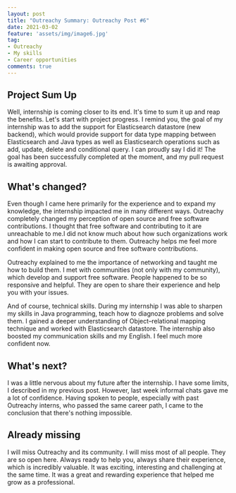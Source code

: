 ```yaml
---
layout: post
title: "Outreachy Summary: Outreachy Post #6"
date: 2021-03-02
feature: 'assets/img/image6.jpg'
tag:
- Outreachy
- My skills
- Career opportunities 
comments: true
---
```



## Project Sum Up

Well, internship is coming closer to its end. It's time to sum it up and reap the benefits. Let's start with project progress.
I remind you, the goal of my internship was to add the support for Elasticsearch datastore (new backend),
which would provide support for data type mapping between Elasticsearch and Java types as well as Elasticsearch operations
such as add, update, delete and conditional query. I can proudly say I did it! The goal has been successfully completed
at the moment, and my pull request is awaiting approval.


## What's changed?

Even though I came here primarily for the experience and to expand my knowledge, the internship impacted me in many different ways.
Outreachy completely changed my perception of open source and free software contributions. I thought that free software and 
contributing to it are unreachable to me.I did not know much about how such organizations work and how I can start 
to contribute to them. Outreachy helps me feel more confident in making open source and free software contributions.

Outreachy explained to me the importance of networking and taught me how to build them. I met with communities 
(not only with my community), which develop and support free software. People happened to be so responsive and helpful.
They are open to share their experience and help you with your issues.

And of course, technical skills. During my internship I was able to sharpen my skills in Java programming, teach how 
to diagnoze problems and solve them. I gained a deeper understanding of Object–relational mapping technique and worked
with Elasticsearch datastore. The internship also boosted my communication skills and my English. I feel much more confident now.


## What's next?

I was a little nervous about my future after the internship. I have some limits, I described in my previous post. 
However, last week informal chats gave me a lot of confidence. Having spoken to people, especially with past Outreachy interns,
who passed the same career path, I came to the conclusion that there's nothing impossible.


## Already missing

I will miss Outreachy and its community. I will miss most of all people. They are so open here. Always ready to help you,
always share their experience, which is incredibly valuable. It was exciting, interesting and challenging at the same time.
It was a great and rewarding experience that helped me grow as a professional.
